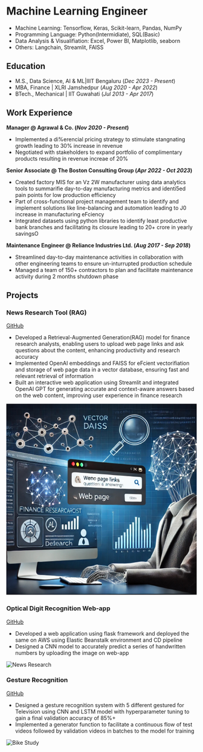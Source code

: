 # Machine Learning Engineer

- Machine Learning: Tensorflow, Keras, Scikit-learn, Pandas, NumPy
- Programming Language: Python(Intermidiate), SQL(Basic)
- Data Analysis & Visualifiation: Excel, Power BI, Matplotlib, seaborn
- Others: Langchain, Streamlit, FAISS

## Education
- M.S., Data Science, AI & ML|IIIT Bengaluru (_Dec 2023 - Present_)								       		
- MBA, Finance	| XLRI Jamshedpur (_Aug 2020 - Apr 2022_)	 			        		
- BTech., Mechanical | IIT Guwahati (_Jul 2013 - Apr 2017_)

## Work Experience
**Manager @ Agrawal & Co. (_Nov 2020 - Present_)**
- Implemented a di%erencial pricing strategy to stimulate stangnating growth leading to 30% increase in revenue
- Negotiated with stakeholders to expand portfolio of complimentary products resulting in revenue increae of 20%

**Senior Associate @ The Boston Consulting Group (_Apr 2022 - Oct 2023_)**
- Created factory MIS for an Vz 2W manufacturer using data analytics tools to summarifie day-to-day manufacturing metrics and identi5ed pain points for low production efficiency
- Part of cross-functional project management team to identify and implement solutions like line-balancing and automation leading to J0  increase in manufacturing eFciency
- Integrated datasets using python libraries to identify least productive bank branches and facilitating its closure leading to 20+ crore in yearly savingsO

**Maintenance Engineer @ Reliance Industries Ltd. (_Aug 2017 - Sep 2018_)**
- Streamlined day-to-day maintenance activities in collaboration with other engineering teams to ensure un-inturrupted production schedule
- Managed a team of 150+ contractors to plan and facilitate maintenance activity during 2 months shutdown phase

## Projects
### News Research Tool (RAG)
[GitHub](https://github.com/achamaria2701/News-Research-Tool)
- Developed a Retrieval-Augmented Generation(RAG) model for finance research analysts, enabling users to upload web page links and ask questions about the content, enhancing productivity and research accuracy
- Implemented OpenAI embeddings and FAISS for eFcient vectorifiation and storage of web page data in a vector database, ensuring fast and relevant retrieval of information
- Built an interactive web application using Streamlit and integrated OpenAI GPT for generating accurate and context-aware answers based on the web content, improving user experience in finance research

![News Research](/assets/img/News_Research_Tool.jpg)

### Optical Digit Recognition Web-app
[GitHub](https://github.com/achamaria2701/digitrecognition)

- Developed a web application using flask framework and deployed the same on AWS using Elastic Beanstalk environment and CD pipeline
- Designed a CNN model to accurately predict a series of handwritten numbers by uploading the image on web-app

![News Research](/assets/img/OpticalDigit.jpg)

### Gesture Recognition
[GitHub](https://github.com/achamaria2701/digitrecognition)

- Designed a gesture recognition system with 5 different gestured for Television using CNN and LSTM model with hyperparameter tuning to gain a final validation accuracy of 85%+
- Implemented a generator function to facilitate a continuous flow of test videos followed by validation videos in batches to the model for training

![Bike Study](/assets/img/bike_study.jpeg)
